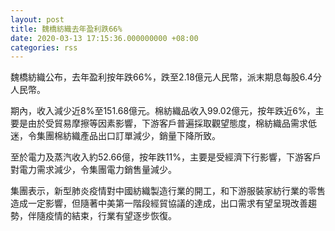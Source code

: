 ```yaml
---
layout: post
title: 魏橋紡織去年盈利跌66%
date: 2020-03-13 17:15:36.000000000 +08:00
categories: rss
---
```


魏橋紡織公布，去年盈利按年跌66%，跌至2.18億元人民幣，派末期息每股6.4分人民幣。

期內，收入減少近8%至151.68億元。棉紡織品收入99.02億元，按年跌近6%，主要是由於受貿易摩擦等因素影響，下游客戶普遍採取觀望態度，棉紡織品需求低迷，令集團棉紡織產品出口訂單減少，銷量下降所致。

至於電力及蒸汽收入約52.66億，按年跌11%，主要是受經濟下行影響，下游客戶對電力需求減少，令集團電力銷售量減少。

集團表示，新型肺炎疫情對中國紡織製造行業的開工，和下游服裝家紡行業的零售造成一定影響，但隨著中美第一階段經貿協議的達成，出口需求有望呈現改善趨勢，伴隨疫情的結束，行業有望逐步恢復。
